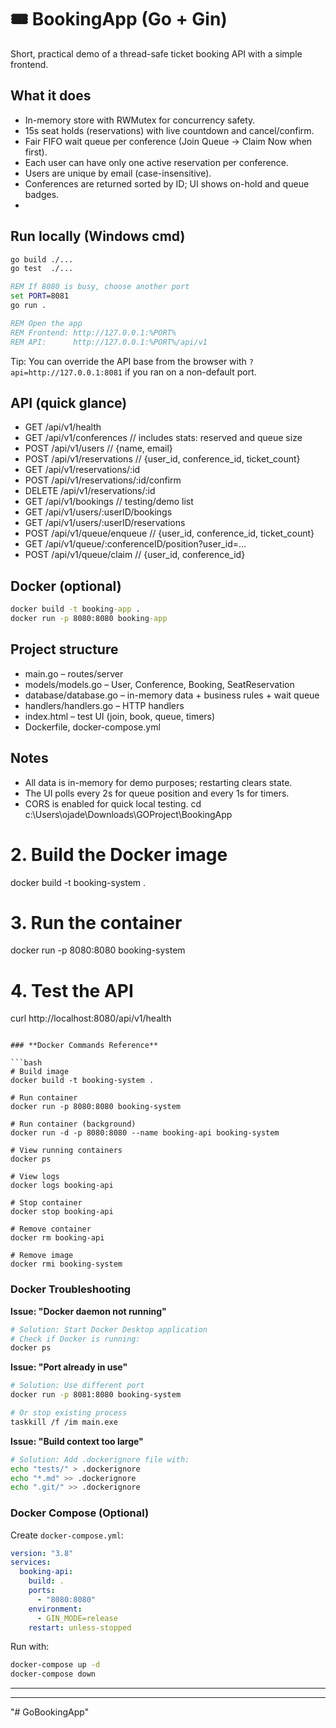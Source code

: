 # 🎟️ BookingApp (Go + Gin)

Short, practical demo of a thread-safe ticket booking API with a simple frontend.

## What it does

- In-memory store with RWMutex for concurrency safety.
- 15s seat holds (reservations) with live countdown and cancel/confirm.
- Fair FIFO wait queue per conference (Join Queue → Claim Now when first).
- Each user can have only one active reservation per conference.
- Users are unique by email (case-insensitive).
- Conferences are returned sorted by ID; UI shows on-hold and queue badges.
-

## Run locally (Windows cmd)

```bat
go build ./...
go test  ./...

REM If 8080 is busy, choose another port
set PORT=8081
go run .

REM Open the app
REM Frontend: http://127.0.0.1:%PORT%
REM API:      http://127.0.0.1:%PORT%/api/v1
```

Tip: You can override the API base from the browser with `?api=http://127.0.0.1:8081` if you ran on a non-default port.

## API (quick glance)

- GET /api/v1/health
- GET /api/v1/conferences // includes stats: reserved and queue size
- POST /api/v1/users // {name, email}
- POST /api/v1/reservations // {user_id, conference_id, ticket_count}
- GET /api/v1/reservations/:id
- POST /api/v1/reservations/:id/confirm
- DELETE /api/v1/reservations/:id
- GET /api/v1/bookings // testing/demo list
- GET /api/v1/users/:userID/bookings
- GET /api/v1/users/:userID/reservations
- POST /api/v1/queue/enqueue // {user_id, conference_id, ticket_count}
- GET /api/v1/queue/:conferenceID/position?user_id=...
- POST /api/v1/queue/claim // {user_id, conference_id}

## Docker (optional)

```bat
docker build -t booking-app .
docker run -p 8080:8080 booking-app
```

## Project structure

- main.go – routes/server
- models/models.go – User, Conference, Booking, SeatReservation
- database/database.go – in-memory data + business rules + wait queue
- handlers/handlers.go – HTTP handlers
- index.html – test UI (join, book, queue, timers)
- Dockerfile, docker-compose.yml

## Notes

- All data is in-memory for demo purposes; restarting clears state.
- The UI polls every 2s for queue position and every 1s for timers.
- CORS is enabled for quick local testing.
  cd c:\Users\ojade\Downloads\GOProject\BookingApp

# 2. Build the Docker image

docker build -t booking-system .

# 3. Run the container

docker run -p 8080:8080 booking-system

# 4. Test the API

curl http://localhost:8080/api/v1/health

````

### **Docker Commands Reference**

```bash
# Build image
docker build -t booking-system .

# Run container
docker run -p 8080:8080 booking-system

# Run container (background)
docker run -d -p 8080:8080 --name booking-api booking-system

# View running containers
docker ps

# View logs
docker logs booking-api

# Stop container
docker stop booking-api

# Remove container
docker rm booking-api

# Remove image
docker rmi booking-system
````

### **Docker Troubleshooting**

**Issue: "Docker daemon not running"**

```bash
# Solution: Start Docker Desktop application
# Check if Docker is running:
docker ps
```

**Issue: "Port already in use"**

```bash
# Solution: Use different port
docker run -p 8081:8080 booking-system

# Or stop existing process
taskkill /f /im main.exe
```

**Issue: "Build context too large"**

```bash
# Solution: Add .dockerignore file with:
echo "tests/" > .dockerignore
echo "*.md" >> .dockerignore
echo ".git/" >> .dockerignore
```

### **Docker Compose (Optional)**

Create `docker-compose.yml`:

```yaml
version: "3.8"
services:
  booking-api:
    build: .
    ports:
      - "8080:8080"
    environment:
      - GIN_MODE=release
    restart: unless-stopped
```

Run with:

```bash
docker-compose up -d
docker-compose down
```

---



---

"# GoBookingApp" 
